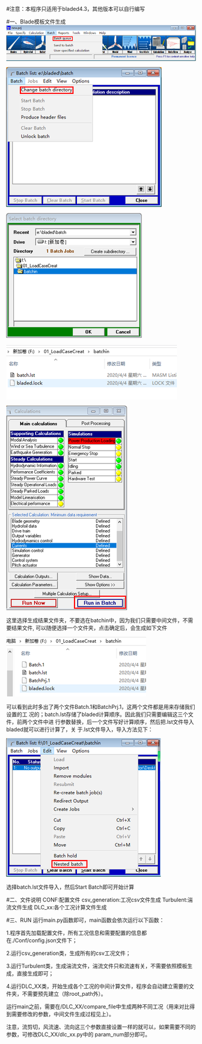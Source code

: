 #注意：本程序只适用于bladed4.3，其他版本可以自行编写

#一、Blade模板文件生成
![batchqueue](.README_images/440abfa6.png)

![Change batch directory](.README_images/406364db.png)

![选择模板文件夹](.README_images/32a335b6.png)

![F盘生成模板文件](.README_images/2c7a876b.png)

![](.README_images/10f58d56.png)

这里选择生成结果文件夹，不要选在batchin中，因为我们只需要中间文件，不需要结果文件,
可以随便选择一个文件夹，点击确定后，会生成如下文件

![](.README_images/2f0e24bf.png)

可以看到此时多出了两个文件Batch.1和BatchPrj.1，这两个文件都是用来存储我们设置的工
况的；batch.lst存储了bladed计算顺序。因此我们只需要编辑这三个文件，前两个文件中进
行参数替换，后一个文件写好计算顺序，然后把.lst文件导入bladed就可以进行计算了，关
于.lst文件导入，导入方法见下：

![](.README_images/7b4f4a4c.png)

选择batch.lst文件导入，然后Start Batch即可开始计算


#二、文件说明
CONF:配置文件
csv_generation:工况csv文件生成
Turbulent:湍流文件生成
DLC_xx:各个工况计算文件生成

#三、RUN
运行main.py函数即可，main函数会依次运行以下函数：

1.程序首先加载配置文件，所有工况信息和需要配置的信息都在./Conf/config.json文件下；

2.运行csv_generation类，生成所有的csv工况文件；

3.运行Turbulent类，生成湍流文件，湍流文件只和流速有关，不需要依照模板生成，直接生成即可；

4.运行DLC_XX类，开始生成各个工况的中间计算文件，程序会自动建立需要的文件夹，不需要预先建立（除root_path外）。

运行main之前，需要在/DLC_XX/compare_file中生成两种不同工况（用来对比得到需要修改的参数，中间文件生成过程见上）。

注意，流剪切，风流速、流向这三个参数直接设置一样的就可以，如果需要不同的参数，可修改DLC_XX/dlc_xx.py中的
param_num部分即可。






















